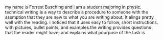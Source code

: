 my name is Forrest Busching and i am a student majoring in physic.
technical writing is a way to describe a procedure to someone with the assmption that they are new to what you are writing about.
It alings pretty well with the reading.
i noticed that it uses easy to follow, short instructions. with pictures, bullet points, and examples.the writing provides questions that the reader might have, and explains what pourpose of the task is
